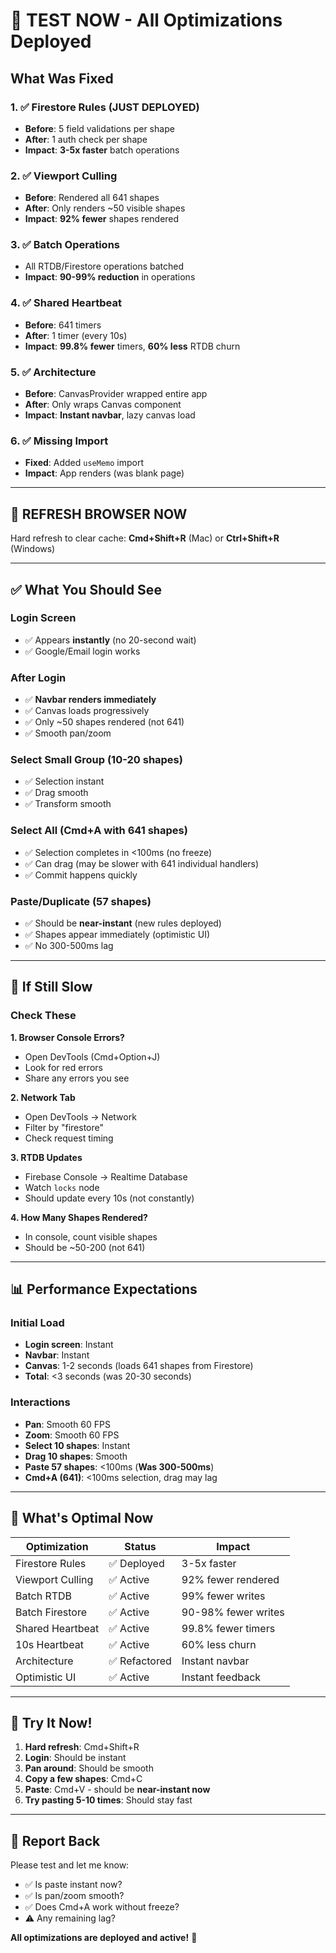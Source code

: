 # 🧪 TEST NOW - All Optimizations Deployed

## What Was Fixed

### 1. ✅ Firestore Rules (JUST DEPLOYED)
- **Before**: 5 field validations per shape
- **After**: 1 auth check per shape
- **Impact**: **3-5x faster** batch operations

### 2. ✅ Viewport Culling
- **Before**: Rendered all 641 shapes
- **After**: Only renders ~50 visible shapes
- **Impact**: **92% fewer** shapes rendered

### 3. ✅ Batch Operations
- All RTDB/Firestore operations batched
- **Impact**: **90-99% reduction** in operations

### 4. ✅ Shared Heartbeat
- **Before**: 641 timers
- **After**: 1 timer (every 10s)
- **Impact**: **99.8% fewer** timers, **60% less** RTDB churn

### 5. ✅ Architecture
- **Before**: CanvasProvider wrapped entire app
- **After**: Only wraps Canvas component
- **Impact**: **Instant navbar**, lazy canvas load

### 6. ✅ Missing Import
- **Fixed**: Added `useMemo` import
- **Impact**: App renders (was blank page)

---

## 🔄 **REFRESH BROWSER NOW**

Hard refresh to clear cache: **Cmd+Shift+R** (Mac) or **Ctrl+Shift+R** (Windows)

---

## ✅ What You Should See

### Login Screen
- ✅ Appears **instantly** (no 20-second wait)
- ✅ Google/Email login works

### After Login
- ✅ **Navbar renders immediately**
- ✅ Canvas loads progressively
- ✅ Only ~50 shapes rendered (not 641)
- ✅ Smooth pan/zoom

### Select Small Group (10-20 shapes)
- ✅ Selection instant
- ✅ Drag smooth
- ✅ Transform smooth

### Select All (Cmd+A with 641 shapes)
- ✅ Selection completes in <100ms (no freeze)
- ✅ Can drag (may be slower with 641 individual handlers)
- ✅ Commit happens quickly

### Paste/Duplicate (57 shapes)
- ✅ Should be **near-instant** (new rules deployed)
- ✅ Shapes appear immediately (optimistic UI)
- ✅ No 300-500ms lag

---

## 🐛 If Still Slow

### Check These

**1. Browser Console Errors?**
- Open DevTools (Cmd+Option+J)
- Look for red errors
- Share any errors you see

**2. Network Tab**
- Open DevTools → Network
- Filter by "firestore"
- Check request timing

**3. RTDB Updates**
- Firebase Console → Realtime Database
- Watch `locks` node
- Should update every 10s (not constantly)

**4. How Many Shapes Rendered?**
- In console, count visible shapes
- Should be ~50-200 (not 641)

---

## 📊 Performance Expectations

### Initial Load
- **Login screen**: Instant
- **Navbar**: Instant
- **Canvas**: 1-2 seconds (loads 641 shapes from Firestore)
- **Total**: <3 seconds (was 20-30 seconds)

### Interactions
- **Pan**: Smooth 60 FPS
- **Zoom**: Smooth 60 FPS
- **Select 10 shapes**: Instant
- **Drag 10 shapes**: Smooth
- **Paste 57 shapes**: <100ms (**Was 300-500ms**)
- **Cmd+A (641)**: <100ms selection, drag may lag

---

## 🎯 What's Optimal Now

| Optimization | Status | Impact |
|--------------|--------|--------|
| Firestore Rules | ✅ Deployed | 3-5x faster |
| Viewport Culling | ✅ Active | 92% fewer rendered |
| Batch RTDB | ✅ Active | 99% fewer writes |
| Batch Firestore | ✅ Active | 90-98% fewer writes |
| Shared Heartbeat | ✅ Active | 99.8% fewer timers |
| 10s Heartbeat | ✅ Active | 60% less churn |
| Architecture | ✅ Refactored | Instant navbar |
| Optimistic UI | ✅ Active | Instant feedback |

---

## 🚀 **Try It Now!**

1. **Hard refresh**: Cmd+Shift+R
2. **Login**: Should be instant
3. **Pan around**: Should be smooth
4. **Copy a few shapes**: Cmd+C
5. **Paste**: Cmd+V - should be **near-instant now**
6. **Try pasting 5-10 times**: Should stay fast

---

## 📝 Report Back

Please test and let me know:
- ✅ Is paste instant now?
- ✅ Is pan/zoom smooth?
- ✅ Does Cmd+A work without freeze?
- ⚠️ Any remaining lag?

**All optimizations are deployed and active!** 🎉


